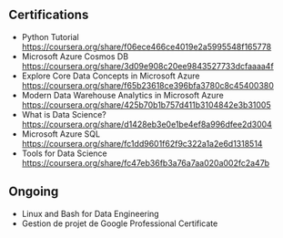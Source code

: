 ## Certifications

-   Python Tutorial <https://coursera.org/share/f06ece466ce4019e2a5995548f165778>
-   Microsoft Azure Cosmos DB <https://coursera.org/share/3d09e908c20ee9843527733dcfaaaa4f>
-   Explore Core Data Concepts in Microsoft Azure <https://coursera.org/share/f65b23618ce396bfa3780c8c45400380>
-   Modern Data Warehouse Analytics in Microsoft Azure <https://coursera.org/share/425b70b1b757d411b3104842e3b31005>
-   What is Data Science? <https://coursera.org/share/d1428eb3e0e1be4ef8a996dfee2d3004>
-   Microsoft Azure SQL <https://coursera.org/share/fc1dd9601f62f9c322a1a2e6d1318514>
-   Tools for Data Science <https://coursera.org/share/fc47eb36fb3a76a7aa020a002fc2a47b>

## **Ongoing** 

-   Linux and Bash for Data Engineering
-   Gestion de projet de Google Professional Certificate
